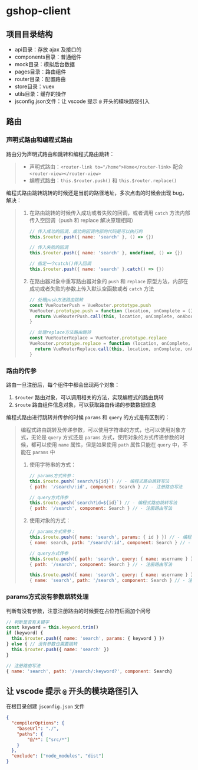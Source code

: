 # gshop-client

## 项目目录结构

- api目录：存放 ajax 及接口的
- components目录：普通组件
- mock目录：模拟后台数据
- pages目录：路由组件
- router目录：配置路由
- store目录：vuex
- utils目录：缓存的操作
- jsconfig.json文件：让 vscode 提示 `@` 开头的模块路径引入

## 路由

### 声明式路由和编程式路由

路由分为声明式路由和跳转和编程式路由跳转：

> - 声明式路由：`<router-link to="/home">Home</router-link>`  配合  `<router-view></router-view>`
> - 编程式路由：`this.$router.push()` 和 `this.$router.replace()`



编程式路由跳转跳转的时候还是当前的路径地址，多次点击的时候会出现 bug，解决：

> 1. 在路由跳转的时候传入成功或者失败的回调，或者调用 `catch` 方法内部传入空回调（push 和 replace 解决原理相同）
>
>    ```js
>    // 传入成功的回调，成功的回调内部的代码是可以执行的
>    this.$router.push({ name: 'search' }, () => {})
>    
>    // 传入失败的回调
>    this.$router.push({ name: 'search' }, undefined, () => {})
>    
>    // 指定一个catch()传入回调
>    this.$router.push({ name: 'search' }.catch() => {})
>    ```
>
>    
>
> 2. 在路由器对象中重写路由器对象的 `push` 和 `replace` 原型方法，内部在成功或者失败的参数上传入默认空函数或者 `catch` 方法
>
>    ```js
>    // 处理push方法路由跳转
>    const VueRouterPush = VueRouter.prototype.push
>    VueRouter.prototype.push = function (location, onComplete = () => {}, onAbort) {
>      return VueRouterPush.call(this, location, onComplete, onAbort)
>    }
>    
>    // 处理replace方法路由跳转
>    const VueRouterReplace = VueRouter.prototype.replace
>    VueRouter.prototype.replace = function (location, onComplete, onAbort = () => {}) {
>      return VueRouterReplace.call(this, location, onComplete, onAbort)
>    }
>    ```



### 路由的传参

路由一旦注册后，每个组件中都会出现两个对象：

1. `$router` 路由对象，可以调用相关的方法，实现编程式的路由跳转
2. `$route` 路由组件信息对象，可以获取路由传递的参数数据信息



编程式路由进行跳转并传参的时候 `params` 和 `query` 的方式是有区别的：

> 编程式路由跳转及传递参数，可以使用字符串的方式，也可以使用对象方式，无论是 `query` 方式还是 `params` 方式，使用对象的方式传递参数的时候，都可以使用 `name` 属性，但是如果使用 `path` 属性只能在 `query` 中，不能在 `params` 中
>
> 1. 使用字符串的方式：
>
>    ```js
>    // params方式传参：
>    this.$route.push(`search/${id}`) // - 编程式路由跳转写法
>    { path: '/search/:id', component: Search } // - 注册路由写法
>    
>    // query方式传参
>    this.$route.push(`search?id=${id}`) // - 编程式路由跳转写法
>    { path: '/search', component: Search } // - 注册路由写法
>    ```
>
>    
>
> 2. 使用对象的方式：
>
>    ```js
>    // params方式传参：
>    this.$route.push({ name: 'search', params: { id } }) // - 编程式路由跳转写法
>    { name: search, path: '/search/:id', component: Search } // - 注册路由写法
>    
>    // query方式传参
>    this.$route.push({ path: 'search', query: { name: username } }) // - 编程式路由跳转写法
>    { path: '/search', component: Search } // - 注册路由写法
>    
>    this.$route.push({ name: 'search', query: { name: username } }) // - 编程式路由跳转写法
>    { name: 'search', path: '/search', component: Search } // - 注册路由写法
>    ```



### params方式没有参数跳转处理

判断有没有参数，注意注册路由的时候要在占位符后面加个问号

```js
// 判断是否有关键字
const keyword = this.keyword.trim()
if (keyword) {
  this.$router.push({ name: 'search', params: { keyword } })
} else { // 没有参数也需要跳转
  this.$router.push({ name: 'search' })
}

// 注册路由写法
{ name: 'search', path: '/search/:keyword?', component: Search}
```



## 让 vscode 提示 `@` 开头的模块路径引入

在根目录创建 `jsconfig.json` 文件

```json
{
  "compilerOptions": {
    "baseUrl": "./",
    "paths": {
        "@/*": ["src/*"]
    }
  },
  "exclude": ["node_modules", "dist"]
}
```

